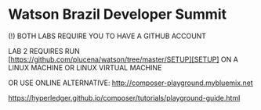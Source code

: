 # Watson Brazil Developer Summit 


(!) BOTH LABS REQUIRE YOU TO HAVE A GITHUB ACCOUNT


LAB 2 REQUIRES RUN [https://github.com/plucena/watson/tree/master/SETUP][SETUP] ON A LINUX MACHINE OR LINUX VIRTUAL MACHINE


OR USE ONLINE ALTERNATIVE: http://composer-playground.mybluemix.net

https://hyperledger.github.io/composer/tutorials/playground-guide.html



